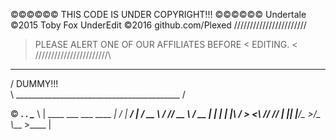 ©©©©©© THIS CODE IS UNDER COPYRIGHT!!! ©©©©©©
Undertale ©2015 Toby Fox
UnderEdit ©2016 github.com/Plexed
\/\/\/\/\/\/\/\/\/\/\/\/\/\/\/\/\/\/\/\/\/\/\/
> PLEASE ALERT ONE OF OUR AFFILIATES BEFORE  <
>  EDITING.                                  <
/\/\/\/\/\/\/\/\/\/\/\/\/\/\/\/\/\/\/\/\/\/\/\
  __________________________________________
/                DUMMY!!!                   \
\ _________________________________________ /

© __________.__                           .___
  \______   \  |   ____ ___  ___ ____   __| _/
   |     ___/  | _/ __ \\  \/  // __ \ / __ | 
   |    |   |  |_\  ___/ >    <\  ___// /_/ | 
   |____|   |____/\___  >__/\_ \\___  >____ | 
